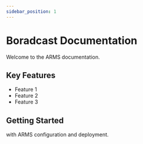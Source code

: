 ```yaml
---
sidebar_position: 1
---
```


# Boradcast Documentation
Welcome to the ARMS documentation.

## Key Features
- Feature 1
- Feature 2
- Feature 3

## Getting Started
with ARMS configuration and deployment.
